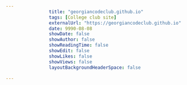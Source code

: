 ---
                title: "georgiancodeclub.github.io"
                tags: [College club site]
                externalUrl: "https://georgiancodeclub.github.io"
                date: 9990-08-08
                showDate: false
                showAuthor: false
                showReadingTime: false
                showEdit: false
                showLikes: false
                showViews: false
                layoutBackgroundHeaderSpace: false
                ---
